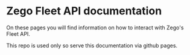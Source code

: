# Zego Fleet API documentation

On these pages you will find information on how to interact with Zego's Fleet API.

This repo is used only so serve this documentation via github pages.